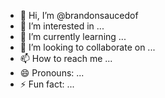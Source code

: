 - 👋 Hi, I’m @brandonsaucedof
- 👀 I’m interested in ...
- 🌱 I’m currently learning ...
- 💞️ I’m looking to collaborate on ...
- 📫 How to reach me ...
- 😄 Pronouns: ...
- ⚡ Fun fact: ...

<!---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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
brandonsaucedof/brandonsaucedof is a ✨ special ✨ repository because its `README.md` (this file) appears on your GitHub profile.
You can click the Preview link to take a look at your changes.
--->
